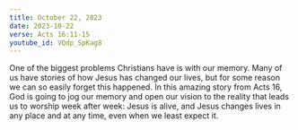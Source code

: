 ```yaml
---
title: October 22, 2023
date: 2023-10-22
verse: Acts 16:11-15
youtube_id: VQdp_SpKag8
---
```

One of the biggest problems Christians have is with our memory. Many of us have stories of how Jesus has changed our lives, but for some reason we can so easily forget this happened. In this amazing story from Acts 16, God is going to jog our memory and open our vision to the reality that leads us to worship week after week: Jesus is alive, and Jesus changes lives in any place and at any time, even when we least expect it.
